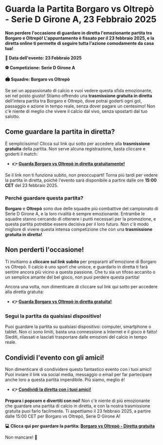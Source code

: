 # Guarda la Partita Borgaro vs Oltrepò - Serie D Girone A, 23 Febbraio 2025

**Non perdere l'occasione di guardare in diretta l'emozionante partita tra Borgaro e Oltrepò! L'appuntamento è fissato per il 23 febbraio 2025, e la diretta online ti permette di seguire tutta l'azione comodamente da casa tua!**

**📅 Data dell'evento: 23 Febbraio 2025**

**⚽ Competizione: Serie D Girone A**

**🏟️ Squadre: Borgaro vs Oltrepò**

Se sei un appassionato di calcio e vuoi vedere questa sfida emozionante, sei nel posto giusto! Stiamo offrendo una **trasmissione gratuita in diretta** dell'intera partita tra Borgaro e Oltrepò, dove potrai goderti ogni gol, passaggio e azione in tempo reale, senza dover pagare un centesimo! Non c'è niente di meglio che vivere il calcio dal vivo, senza spostarti dal tuo salotto.

## Come guardare la partita in diretta?

È semplicissimo! Clicca sul link qui sotto per accedere alla **trasmissione gratuita** della partita. Non serve alcuna registrazione, basta cliccare e goderti il match:

- **👉 [Guarda Borgaro vs Oltrepò in diretta gratuitamente!](https://tinyurl.com/livestreamfreeo?st=Borgaro+vs+Oltrep%C3%B2&si=gh)**

Se il link non ti funziona subito, non preoccuparti! Torna più tardi per vedere la partita in diretta, poiché l'evento sarà disponibile a partire dalle ore **15:00 CET** del 23 febbraio 2025.

### Perché guardare questa partita?

**Borgaro** e **Oltrepò** sono due delle squadre più combattive del campionato di Serie D Girone A, e la loro rivalità è sempre emozionante. Entrambe le squadre stanno cercando di ottenere i punti necessari per la promozione, e questa partita potrebbe essere decisiva per il loro futuro. Non c'è modo migliore di vivere questa intensa competizione che con una **trasmissione gratuita in diretta!**

## Non perderti l'occasione!

Ti invitiamo a **cliccare sul link subito** per prepararti all'emozione di Borgaro vs Oltrepò. Il calcio è uno sport che unisce, e guardarlo in diretta ti farà sentire ancora più vicino a questa passione. Che tu sia un tifoso accanito o un semplice amante del bel gioco, non puoi perdere questa partita!

Ancora una volta, non dimenticare di cliccare sul link qui sotto per accedere alla diretta gratuita:

- **👉 [Guarda Borgaro vs Oltrepò in diretta gratuita!](https://tinyurl.com/livestreamfreeo?st=Borgaro+vs+Oltrep%C3%B2&si=gh)**

### Segui la partita da qualsiasi dispositivo!

Puoi guardare la partita su qualsiasi dispositivo: computer, smartphone o tablet. Non ci sono limiti, basta una connessione a Internet e il gioco è fatto! Siediti, rilassati e lasciati trasportare dalle emozioni del calcio in tempo reale.

## Condividi l'evento con gli amici!

Non dimenticare di condividere questo fantastico evento con i tuoi amici! Puoi inviare il link via social media, messaggio o email per far partecipare anche loro a questa partita imperdibile. Più siamo, meglio è!

- **👉 [Condividi la diretta con i tuoi amici!](https://tinyurl.com/livestreamfreeo?st=Borgaro+vs+Oltrep%C3%B2&si=gh)**

**Prepara i popcorn e divertiti con noi!** Non c'è niente di più emozionante che guardare una partita di calcio in diretta, e con la nostra trasmissione gratuita puoi farlo facilmente. Ti aspettiamo il 23 febbraio 2025, a partire dalle 15:00 CET per Borgaro vs Oltrepò, Serie D Girone A!

**💻 Clicca qui per guardare la partita: [Borgaro vs Oltrepò - Diretta gratuita](https://tinyurl.com/livestreamfreeo?st=Borgaro+vs+Oltrep%C3%B2&si=gh)**

Non mancare! 🎉
